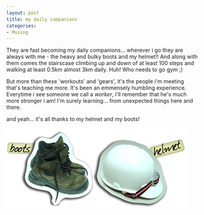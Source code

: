 ```yaml
---
layout: post
title: my daily companions
categories:
- Musing
---
```


They are fast becoming my daily companions... wherever i go they are always with me - the heavy and bulky boots and my helmet!! And along with them comes the stairscase climbing up and down of at least 100 steps and walking at least 0.5km almost 3km daily. Huh! Who needs to go gym ;)

But more than these 'workouts' and 'gears', it's the people i'm meeting that's teaching me more. It's been an emmensely humbling experience. Everytime i see someone we call a _worker_, i'll remember that he's much more stronger i am! I'm surely learning... from unexpected things here and there.

and yeah... it's all thanks to my helmet and my boots!

![](/img/daily_gear.jpg)
